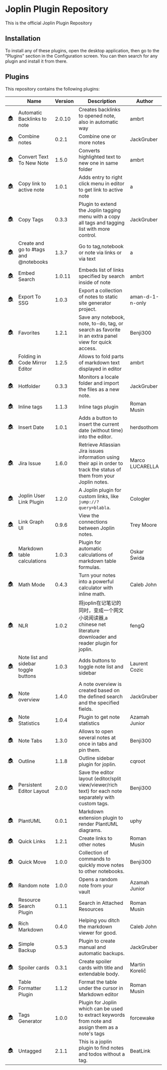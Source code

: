 # Joplin Plugin Repository

This is the official Joplin Plugin Repository

## Installation

To install any of these plugins, open the desktop application, then go to the "Plugins" section in the Configuration screen. You can then search for any plugin and install it from there.

## Plugins

This repository contains the following plugins:

<!-- PLUGIN_LIST -->
&nbsp; | Name | Version | Description | Author
--- | --- | --- | --- | ---
[🏠](https://discourse.joplinapp.org/t/insert-referencing-notes-backlinks-plugin/13632) | Automatic Backlinks to note | 2.0.10 | Creates backlinks to opened note, also in automatic way | ambrt
[🏠](https://github.com/JackGruber/joplin-plugin-combine-notes) | Combine notes | 0.2.1 | Combine one or more notes | JackGruber
[🏠](https://discourse.joplinapp.org/t/create-note-from-highlighted-text/12511) | Convert Text To New Note | 1.5.0 | Converts highlighted text to new one in same folder | ambrt
[🏠](https://discourse.joplinapp.org/t/copy-markdown-link-to-active-note/14402) | Copy link to active note | 1.0.1 | Adds entry to right click menu in editor to get link to active note | a  
[🏠](https://github.com/JackGruber/joplin-plugin-copytags) | Copy Tags | 0.3.3 | Plugin to extend the Joplin tagging menu with a copy all tags and tagging list with more control. | JackGruber
[🏠](https://discourse.joplinapp.org/t/go-to-note-tag-or-notebook-via-highlighting-text-in-editor/12731) | Create and go to #tags and @notebooks | 1.3.7 | Go to tag,notebook or note via links or via text | a  
[🏠](https://discourse.joplinapp.org/t/embed-any-search-with-content/14328) | Embed Search | 1.0.11 | Embeds list of links specified by search inside of note | ambrt
[🏠](https://github.com/aman-d-1-n-only/joplin-exports-to-ssg#readme) | Export To SSG | 1.0.3 | Export a collection of notes to static site generator project. | aman-d-1-n-only
[🏠](https://github.com/benji300/joplin-favorites) | Favorites | 1.2.1 | Save any notebook, note, to-do, tag, or search as favorite in an extra panel view for quick access. | Benji300
[🏠](https://discourse.joplinapp.org/t/persistent-text-folding-in-editor/16183) | Folding in Code Mirror Editor | 1.2.5 | Allows to fold parts of markdown text displayed in editor | ambrt
[🏠](https://github.com/JackGruber/joplin-plugin-hotfolder/blob/master/README.md) | Hotfolder | 0.3.3 | Monitors a locale folder and import the files as a new note. | JackGruber
[🏠](https://discourse.joplinapp.org/t/plugin-inline-tags/14192) | Inline tags | 1.1.3 | Inline tags plugin | Roman Musin
[🏠](https://github.com/herdsothom/joplin-insert-date) | Insert Date | 1.0.1 | Adds a button to insert the current date (without time) into the editor. | herdsothom
[🏠](https://github.com/marc0l92/joplin-plugin-jira-issue#readme) | Jira Issue | 1.6.0 | Retrieve Atlassian Jira issues information using their api in order to track the status of them from your Joplin notes. | Marco LUCARELLA
[🏠](https://github.com/Cologler/userlink-joplin) | Joplin User Link Plugin | 1.2.0 | A Joplin plugin for custom links, like `jump://?query=blabla`. | Cologler
[🏠](https://github.com/treymo/joplin-link-graph) | Link Graph UI | 0.9.6 | View the connections between Joplin notes. | Trey Moore
[🏠](https://github.com/oswida/joplin-markdown-calc) | Markdown table calculations | 1.0.3 | Plugin for automatic calculations of markdown table formulas. | Oskar Świda
[🏠](https://github.com/CalebJohn/joplin-math-mode#readme) | Math Mode | 0.4.3 | Turn your notes into a powerful calculator with inline math. | Caleb John
[🏠](https://github.com/fengqiaozhu/joplin_plugin_nlr.git) | NLR | 1.0.2 | 将joplin在记笔记的同时，变成一个网文小说阅读器,a chinese net literature downloader and reader plugin for joplin. | fengQ
[🏠](https://github.com/laurent22/joplin/tree/dev/packages/plugins/ToggleSidebars) | Note list and sidebar toggle buttons | 1.0.3 | Adds buttons to toggle note list and sidebar | Laurent Cozic
[🏠](https://github.com/JackGruber/joplin-plugin-note-overview/blob/master/README.md) | Note overview | 1.4.0 | A note overview is created based on the defined search and the specified fields. | JackGruber
[🏠](https://github.com/Kaid00/joplin-note-statistics#readme) | Note Statistics | 1.0.4 | Plugin to get note statistics | Azamah Junior
[🏠](https://github.com/benji300/joplin-note-tabs) | Note Tabs | 1.3.0 | Allows to open several notes at once in tabs and pin them. | Benji300
[🏠](https://github.com/cqroot/joplin-outline) | Outline | 1.1.8 | Outline sidebar plugin for joplin. | cqroot
[🏠](https://github.com/benji300/joplin-persistent-layout) | Persistent Editor Layout | 2.0.0 | Save the editor layout (editor/split view/viewer/rich text) for each note separately with custom tags. | Benji300
[🏠](https://github.com/uphy/joplin-plantuml-plugin) | PlantUML | 0.0.1 | Markdown extension plugin to render PlantUML diagrams. | uphy
[🏠](https://discourse.joplinapp.org/t/quick-links-plugin/14214) | Quick Links | 1.2.1 | Create links to other notes | Roman Musin
[🏠](https://github.com/benji300/joplin-quick-move) | Quick Move | 1.0.0 | Collection of commands to quickly move notes to other notebooks. | Benji300
[🏠](https://github.com/Kaid00/joplin-random-note/blob/master/README.md) | Random note | 1.0.0 | Opens a random note from your vault | Azamah Junior
[🏠](https://github.com/roman-r-m/joplin-plugin-resource-search) | Resource Search Plugin | 0.1.1 | Search in Attached Resources | Roman Musin
[🏠](https://github.com/CalebJohn/joplin-rich-markdown#readme) | Rich Markdown | 0.4.0 | Helping you ditch the markdown viewer for good. | Caleb John
[🏠](https://github.com/JackGruber/joplin-plugin-backup/blob/master/README.md) | Simple Backup | 0.5.3 | Plugin to create manual and automatic backups. | JackGruber
[🏠](https://github.com/martinkorelic/joplin-plugin-spoiler-cards) | Spoiler cards | 0.3.1 | Create spoiler cards with title and extendable body. | Martin Korelič
[🏠](https://github.com/roman-r-m/joplin-plugin-table-formatter) | Table Formatter Plugin | 1.1.2 | Format the table under the cursor in Markdown editor | Roman Musin
[🏠](https://github.com/forcewake/joplin-tags-generator) | Tags Generator | 1.0.0 | Plugin for Joplin which can be used to extract keywords from note and assign them as a note's tags | forcewake
[🏠](https://discourse.joplinapp.org/t/untagged/16680) | Untagged | 2.1.1 | This is a joplin plugin to find notes and todos without a tag. | BeatLink
<!-- PLUGIN_LIST -->
